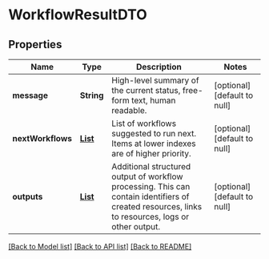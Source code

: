 # WorkflowResultDTO
## Properties

| Name | Type | Description | Notes |
|------------ | ------------- | ------------- | -------------|
| **message** | **String** | High-level summary of the current status, free-form text, human readable. | [optional] [default to null] |
| **nextWorkflows** | [**List**](WorkflowResultDTO_nextWorkflows_inner.md) | List of workflows suggested to run next. Items at lower indexes are of higher priority. | [optional] [default to null] |
| **outputs** | [**List**](WorkflowResultDTO_outputs_inner.md) | Additional structured output of workflow processing. This can contain identifiers of created resources, links to resources, logs or other output. | [optional] [default to null] |

[[Back to Model list]](../README.md#documentation-for-models) [[Back to API list]](../README.md#documentation-for-api-endpoints) [[Back to README]](../README.md)

